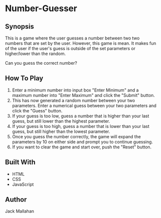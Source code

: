 # Number-Guesser

## Synopsis

This is a game where the user guesses a number between two two numbers that are set by the user. However, this game is mean. It makes fun of the user if the user's guess is outside of the set parameters or higher/lower than the random.

Can you guess the correct number?

## How To Play

1. Enter a minimum number into input box "Enter Minimum" and a maximum number into "Enter Maximum" and click the "Submit" button.
2. This has now generated a random number between your two parameters. Enter a numerical guess between your two parameters and click the "Guess" button.
  1. If your guess is too low, guess a number that is higher than your last guess, but still lower than the highest parameter.
  2. If your guess is too high, guess a number that is lower than your last guess, but still higher than the lowest parameter.
3. Once you guess the number correctly, the game will expand the parameters by 10 on either side and prompt you to continue guessing.
4. If you want to clear the game and start over, push the "Reset" button.

## Built With
* HTML 
* CSS
* JavaScript

## Author

Jack Mallahan
